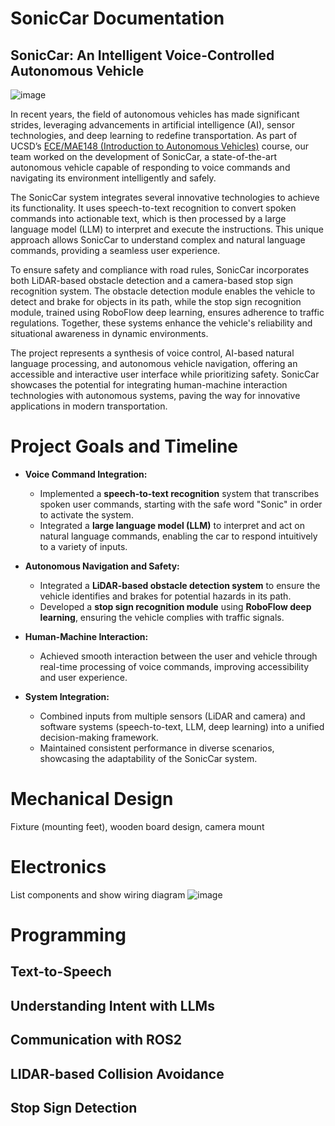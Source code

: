 # SonicCar Documentation
## SonicCar: An Intelligent Voice-Controlled Autonomous Vehicle
![image](https://github.com/user-attachments/assets/8d5669b3-a494-4ba1-876c-e1942d67e9fd)

In recent years, the field of autonomous vehicles has made significant strides, leveraging advancements in artificial intelligence (AI), sensor technologies, and deep learning to redefine transportation. As part of UCSD’s [ECE/MAE148 (Introduction to Autonomous Vehicles)](https://ucsd-ecemae-148.github.io/) course, our team worked on the development of SonicCar, a state-of-the-art autonomous vehicle capable of responding to voice commands and navigating its environment intelligently and safely.

The SonicCar system integrates several innovative technologies to achieve its functionality. It uses speech-to-text recognition to convert spoken commands into actionable text, which is then processed by a large language model (LLM) to interpret and execute the instructions. This unique approach allows SonicCar to understand complex and natural language commands, providing a seamless user experience.

To ensure safety and compliance with road rules, SonicCar incorporates both LiDAR-based obstacle detection and a camera-based stop sign recognition system. The obstacle detection module enables the vehicle to detect and brake for objects in its path, while the stop sign recognition module, trained using RoboFlow deep learning, ensures adherence to traffic regulations. Together, these systems enhance the vehicle's reliability and situational awareness in dynamic environments.

The project represents a synthesis of voice control, AI-based natural language processing, and autonomous vehicle navigation, offering an accessible and interactive user interface while prioritizing safety. SonicCar showcases the potential for integrating human-machine interaction technologies with autonomous systems, paving the way for innovative applications in modern transportation.

# Project Goals and Timeline
- **Voice Command Integration:**  
  - Implemented a **speech-to-text recognition** system that transcribes spoken user commands, starting with the safe word "Sonic" in order to activate the system.
  - Integrated a **large language model (LLM)** to interpret and act on natural language commands, enabling the car to respond intuitively to a variety of inputs.  

- **Autonomous Navigation and Safety:**  
  - Integrated a **LiDAR-based obstacle detection system** to ensure the vehicle identifies and brakes for potential hazards in its path.  
  - Developed a **stop sign recognition module** using **RoboFlow deep learning**, ensuring the vehicle complies with traffic signals.  

- **Human-Machine Interaction:**  
  - Achieved smooth interaction between the user and vehicle through real-time processing of voice commands, improving accessibility and user experience.  

- **System Integration:**  
  - Combined inputs from multiple sensors (LiDAR and camera) and software systems (speech-to-text, LLM, deep learning) into a unified decision-making framework.  
  - Maintained consistent performance in diverse scenarios, showcasing the adaptability of the SonicCar system.  

# Mechanical Design
Fixture (mounting feet), wooden board design, camera mount

# Electronics
List components and show wiring diagram
![image](https://github.com/user-attachments/assets/8656e657-a212-436b-b657-306ff00b81a1)

# Programming
## Text-to-Speech


## Understanding Intent with LLMs


## Communication with ROS2


## LIDAR-based Collision Avoidance


## Stop Sign Detection

